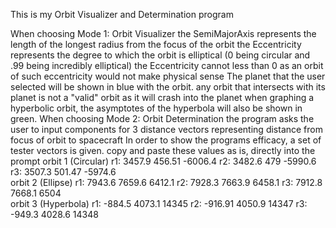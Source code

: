 This is my Orbit Visualizer and Determination program

When choosing Mode 1: Orbit Visualizer
	the SemiMajorAxis represents the length of the longest radius from the focus of the orbit
	the Eccentricity represents the degree to which the orbit is elliptical (0 being circular and .99 being incredibly elliptical)
	the	Eccentricity cannot less than 0 as an orbit of such eccentricity would not make physical sense
	The planet that the user selected will be shown in blue with the orbit. any orbit that intersects with its planet is not a "valid" orbit as it will crash into the planet
	when graphing a hyperbolic orbit, the asymptotes of the hyperbola will also be shown in green.
When choosing Mode 2: Orbit Determination
	the program asks the user to input components for 3 distance vectors representing distance from focus of orbit to spacecraft
	In order to show the programs efficacy, a set of tester vectors is given.
		copy and paste these values as is, directly into the prompt
			orbit 1 (Circular)
		r1:	3457.9 456.51 -6006.4
		r2:	3482.6 479 -5990.6
		r3:	3507.3 501.47 -5974.6
		\
			orbit 2 (Ellipse)
		r1:	7943.6 7659.6 6412.1
		r2:	7928.3 7663.9 6458.1
		r3:	7912.8 7668.1 6504
		\
			orbit 3 (Hyperbola)
		r1:	-884.5 4073.1 14345
		r2:	-916.91 4050.9 14347
		r3:	-949.3 4028.6 14348